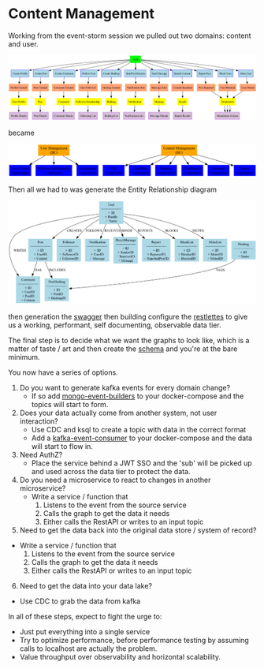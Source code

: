 # Content Management

Working from the event-storm session we pulled out two domains: content and user.

![storm](../../docs/events.png)

became

![DDD](../../docs/ddd.png)

Then all we had to was generate the Entity Relationship diagram

![ER](../../docs/er.png)

then generation the [swagger](./config/json) then building configure the [restlettes](./config/restlettes.conf) to give us a working, performant, self documenting, observable data tier.

The final step is to decide what we want the graphs to look like, which is a matter of taste / art and then create the [schema](./config/graph) and you're at the bare minimum.

You now have a series of options.

1. Do you want to generate kafka events for every domain change?
   * If so add [mongo-event-builders](https://github.com/tsmarsh/gridql/tree/main/packages/mongo-event-builder) to your docker-compose and the topics will start to form.
2. Does your data actually come from another system, not user interaction?
   * Use CDC and ksql to create a topic with data in the correct format
   * Add a [kafka-event-consumer](https://github.com/tsmarsh/gridql/tree/main/packages/kafka-event-consumer#readme) to your docker-compose and the data will start to flow in.
3. Need AuthZ?
   * Place the service behind a JWT SSO and the 'sub' will be picked up and used across the data tier to protect the data.
4. Do you need a microservice to react to changes in another microservice?
   * Write a service / function that
     1. Listens to the event from the source service
     2. Calls the graph to get the data it needs
     3. Either calls the RestAPI or writes to an input topic
5. Need to get the data back into the original data store / system of record?
  * Write a service / function that
     1. Listens to the event from the source service
     2. Calls the graph to get the data it needs
     3. Either calls the RestAPI or writes to an input topic
6. Need to get the data into your data lake?
  * Use CDC to grab the data from kafka

In all of these steps, expect to fight the urge to:
* Just put everything into a single service
* Try to optimize performance, before performance testing by assuming calls to localhost are actually the problem.
* Value throughput over observability and horizontal scalability.

